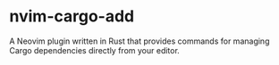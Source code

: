 # nvim-cargo-add
A Neovim plugin written in Rust that provides commands for managing Cargo dependencies directly from your editor.
